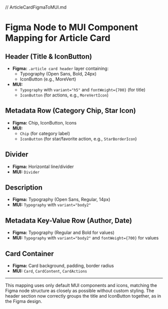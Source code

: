 // ArticleCardFigmaToMUI.md

# Figma Node to MUI Component Mapping for Article Card

## Header (Title & IconButton)

- **Figma:** `.article card header` layer containing:
  - Typography (Open Sans, Bold, 24px)
  - IconButton (e.g., MoreVert)
- **MUI:**
  - `Typography` with `variant="h5"` and `fontWeight={700}` (for title)
  - `IconButton` (for actions, e.g., `MoreVertIcon`)

## Metadata Row (Category Chip, Star Icon)

- **Figma:** Chip, IconButton, Icons
- **MUI:**
  - `Chip` (for category label)
  - `IconButton` (for star/favorite action, e.g., `StarBorderIcon`)

## Divider

- **Figma:** Horizontal line/divider
- **MUI:** `Divider`

## Description

- **Figma:** Typography (Open Sans, Regular, 14px)
- **MUI:** `Typography` with `variant="body2"`

## Metadata Key-Value Row (Author, Date)

- **Figma:** Typography (Regular and Bold for values)
- **MUI:** `Typography` with `variant="body2"` and `fontWeight={700}` for values

## Card Container

- **Figma:** Card background, padding, border radius
- **MUI:** `Card`, `CardContent`, `CardActions`

---

This mapping uses only default MUI components and icons, matching the Figma node structure as closely as possible without custom styling. The header section now correctly groups the title and IconButton together, as in the Figma design.
